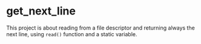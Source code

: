 # get_next_line

This project is about reading from a file descriptor and returning always the next line, using `read()` function and a static variable.
